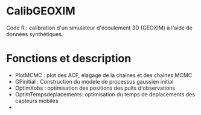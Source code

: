 # CalibGEOXIM
Code R : calibration d'un simulateur d'écoulement 3D (GEOXIM) à l'aide de données synthétiques.

# Fonctions et description
- PlotMCMC : plot des ACF, elagage de la chaines et des chaines MCMC
- GPinitial : Construction du modele de processus gaussien initial
- OptimXobs : optimisation des positions des puits d'observations
- OptimTempsdeplacements: optimisation du temps de deplacements des capteurs mobiles
- 
